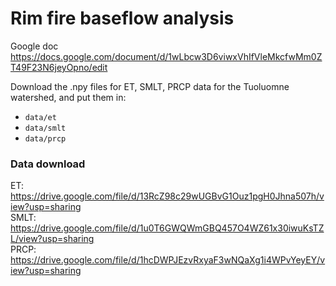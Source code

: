 # Rim fire baseflow analysis

Google doc
https://docs.google.com/document/d/1wLbcw3D6viwxVhIfVleMkcfwMm0ZT49F23N6jeyOpno/edit

Download the .npy files for ET, SMLT, PRCP data for the Tuoluomne watershed, and put them in: 
* `data/et`
* `data/smlt`
* `data/prcp` 

### Data download
ET: https://drive.google.com/file/d/13RcZ98c29wUGBvG1Ouz1pgH0Jhna507h/view?usp=sharing <br>
SMLT: https://drive.google.com/file/d/1u0T6GWQWmGBQ457O4WZ61x30iwuKsTZL/view?usp=sharing <br> 
PRCP: https://drive.google.com/file/d/1hcDWPJEzvRxyaF3wNQaXg1i4WPvYeyEY/view?usp=sharing <br>

